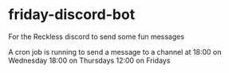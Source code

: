 # friday-discord-bot

For the Reckless discord to send some fun messages

A cron job is running to send a message to a channel at
18:00 on Wednesday
18:00 on Thursdays
12:00 on Fridays
